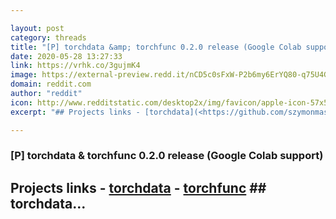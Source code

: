 ```yaml
---

layout: post
category: threads
title: "[P] torchdata &amp; torchfunc 0.2.0 release (Google Colab support)"
date: 2020-05-28 13:27:33
link: https://vrhk.co/3gujmK4
image: https://external-preview.redd.it/nCD5c0sFxW-P2b6my6ErYQ80-q75U4GOi3WyRmNgGio.jpg?width=1200&height=628.272251309&auto=webp&crop=1200:628.272251309,smart&s=4e79c561fc7b38f3d0e430d290a07412d1848a28
domain: reddit.com
author: "reddit"
icon: http://www.redditstatic.com/desktop2x/img/favicon/apple-icon-57x57.png
excerpt: "## Projects links - [torchdata](<https://github.com/szymonmaszke/torchdata>) - [torchfunc](<https://github.com/szymonmaszke/torchfunc>) ## torchdata..."

---
```


### [P] torchdata &amp; torchfunc 0.2.0 release (Google Colab support)

## Projects links - [torchdata](<https://github.com/szymonmaszke/torchdata>) - [torchfunc](<https://github.com/szymonmaszke/torchfunc>) ## torchdata...